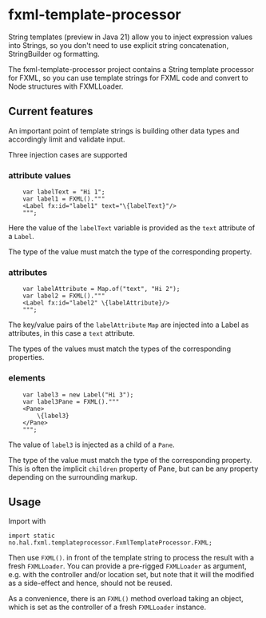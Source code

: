# fxml-template-processor

String templates (preview in Java 21) allow you to inject expression values into Strings,
so you don't need to use explicit string concatenation, StringBuilder og formatting.

The fxml-template-processor project contains a String template processor for FXML,
so you can use template strings for FXML code and convert to Node structures with FXMLLoader.

## Current features

An important point of template strings is building other data types and
accordingly limit and validate input.

Three injection cases are supported

### attribute values

```
    var labelText = "Hi 1";
    var label1 = FXML()."""
    <Label fx:id="label1" text="\{labelText}"/>
    """;
```

Here the value of the `labelText` variable is provided as the `text` attribute of a `Label`.

The type of the value must match the type of the corresponding property.

### attributes

```
    var labelAttribute = Map.of("text", "Hi 2");
    var label2 = FXML()."""
    <Label fx:id="label2" \{labelAttribute}/>
    """;
```

The key/value pairs of the `labelAttribute` `Map` are injected into a Label as attributes,
in this case a `text` attribute.

The types of the values must match the types of the corresponding properties.

### elements

```
    var label3 = new Label("Hi 3");
    var label3Pane = FXML()."""
    <Pane>
        \{label3}
    </Pane>
    """;
```

The value of `label3` is injected as a child of a `Pane`.

The type of the value must match the type of the corresponding property. This is often the implicit `children` property
of Pane, but can be any property depending on the surrounding markup.

## Usage

Import with

```
import static no.hal.fxml.templateprocessor.FxmlTemplateProcessor.FXML;
```

Then use `FXML()`. in front of the template string to process the result with a fresh `FXMLLoader`.
You can provide a pre-rigged `FXMLLoader` as argument, e.g. with the controller and/or location set, but
note that it will the modified as a side-effect and hence, should not be reused.

As a convenience, there is an `FXML()` method overload taking an object,
which is set as the controller of a fresh `FXMLLoader` instance.
